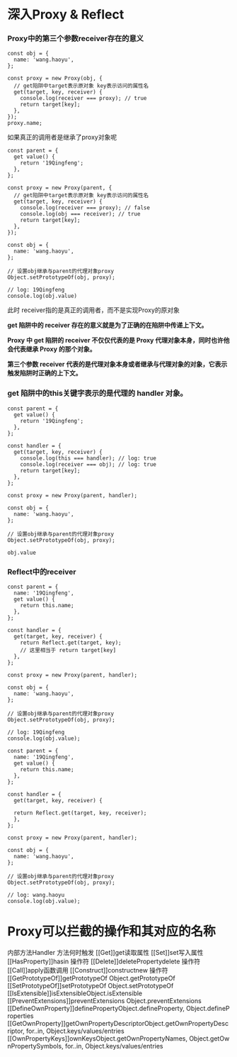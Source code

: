 # 深入Proxy & Reflect

### Proxy中的第三个参数receiver存在的意义
```
const obj = {
  name: 'wang.haoyu',
};

const proxy = new Proxy(obj, {
  // get陷阱中target表示原对象 key表示访问的属性名
  get(target, key, receiver) {
    console.log(receiver === proxy); // true
    return target[key];
  },
});
proxy.name;

```
如果真正的调用者是继承了proxy对象呢

```
const parent = {
  get value() {
    return '19Qingfeng';
  },
};

const proxy = new Proxy(parent, {
  // get陷阱中target表示原对象 key表示访问的属性名
  get(target, key, receiver) {
    console.log(receiver === proxy); // false
    console.log(obj === receiver); // true
    return target[key];
  },
});

const obj = {
  name: 'wang.haoyu',
};

// 设置obj继承与parent的代理对象proxy
Object.setPrototypeOf(obj, proxy);

// log: 19Qingfeng
console.log(obj.value)
```
此时 receiver指的是真正的调用者，而不是实现Proxy的原对象

**get 陷阱中的 receiver 存在的意义就是为了正确的在陷阱中传递上下文。**

**Proxy 中 get 陷阱的 receiver 不仅仅代表的是 Proxy 代理对象本身，同时也许他会代表继承 Proxy 的那个对象。**

**第三个参数 receiver 代表的是代理对象本身或者继承与代理对象的对象，它表示触发陷阱时正确的上下文。**

### get 陷阱中的this关键字表示的是代理的 handler 对象。

```
const parent = {
  get value() {
    return '19Qingfeng';
  },
};

const handler = {
  get(target, key, receiver) {
    console.log(this === handler); // log: true
    console.log(receiver === obj); // log: true
    return target[key];
  },
};

const proxy = new Proxy(parent, handler);

const obj = {
  name: 'wang.haoyu',
};

// 设置obj继承与parent的代理对象proxy
Object.setPrototypeOf(obj, proxy);

obj.value

```
### Reflect中的receiver

```
const parent = {
  name: '19Qingfeng',
  get value() {
    return this.name;
  },
};

const handler = {
  get(target, key, receiver) {
    return Reflect.get(target, key);
    // 这里相当于 return target[key]
  },
};

const proxy = new Proxy(parent, handler);

const obj = {
  name: 'wang.haoyu',
};

// 设置obj继承与parent的代理对象proxy
Object.setPrototypeOf(obj, proxy);

// log: 19Qingfeng
console.log(obj.value);

```

```
const parent = {
  name: '19Qingfeng',
  get value() {
    return this.name;
  },
};

const handler = {
  get(target, key, receiver) {
   
  return Reflect.get(target, key, receiver);
  },
};

const proxy = new Proxy(parent, handler);

const obj = {
  name: 'wang.haoyu',
};

// 设置obj继承与parent的代理对象proxy
Object.setPrototypeOf(obj, proxy);

// log: wang.haoyu
console.log(obj.value);
```

# Proxy可以拦截的操作和其对应的名称

内部方法Handler  方法何时触发 
[[Get]]get读取属性
[[Set]]set写入属性
[[HasProperty]]hasin 操作符
[[Delete]]deletePropertydelete 操作符
[[Call]]apply函数调用
[[Construct]]constructnew 操作符
[[GetPrototypeOf]]getPrototypeOf Object.getPrototypeOf
[[SetPrototypeOf]]setPrototypeOf Object.setPrototypeOf
[[IsExtensible]]isExtensibleObject.isExtensible
[[PreventExtensions]]preventExtensions Object.preventExtensions
[[DefineOwnProperty]]definePropertyObject.defineProperty, Object.defineProperties
[[GetOwnProperty]]getOwnPropertyDescriptorObject.getOwnPropertyDescriptor, for..in, Object.keys/values/entries
[[OwnPropertyKeys]]ownKeysObject.getOwnPropertyNames, Object.getOwnPropertySymbols, for..in, Object.keys/values/entries

